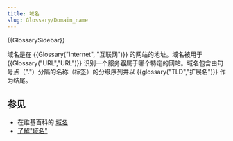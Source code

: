 ```yaml
---
title: 域名
slug: Glossary/Domain_name
---
```


{{GlossarySidebar}}

域名是在 {{Glossary("Internet", "互联网")}} 的网站的地址。域名被用于 {{Glossary("URL","URL")}} 识别一个服务器属于哪个特定的网站。域名包含由句号点（"."）分隔的名称（标签）的分级序列并以 {{glossary("TLD","扩展名")}} 作为结尾。

## 参见

- 在维基百科的 [域名](https://zh.wikipedia.org/wiki/域名)
- [了解"域名"](/zh-CN/docs/Learn/Common_questions/Web_mechanics/What_is_a_domain_name)
